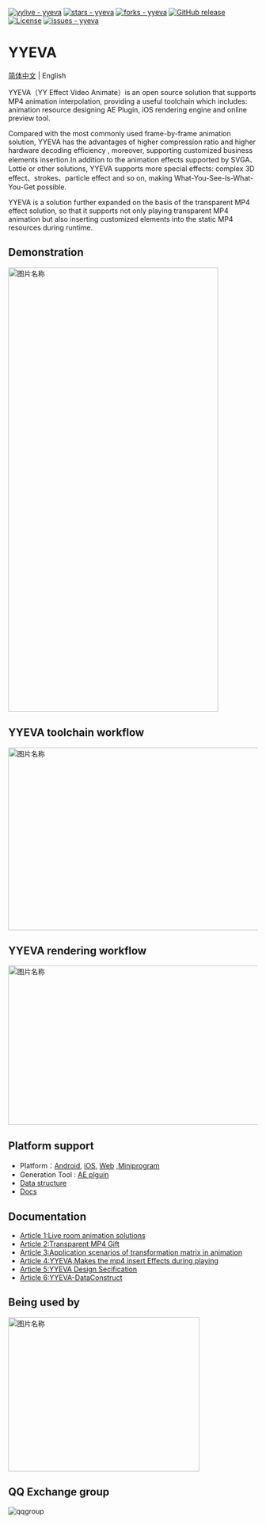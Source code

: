 [![yylive - yyeva](https://img.shields.io/static/v1?label=yylive&message=yyeva&color=blue&logo=github)](https://github.com/yylive/yyeva "Go to GitHub repo")
[![stars - yyeva](https://img.shields.io/github/stars/yylive/yyeva?style=social)](https://github.com/yylive/yyeva)
[![forks - yyeva](https://img.shields.io/github/forks/yylive/yyeva?style=social)](https://github.com/yylive/yyeva)
[![GitHub release](https://img.shields.io/github/release/yylive/yyeva?include_prereleases=&sort=semver&color=blue)](https://github.com/yylive/yyeva/releases/)
[![License](https://img.shields.io/badge/License-MIT-blue)](#license)
[![issues - yyeva](https://img.shields.io/github/issues/yylive/yyeva)](https://github.com/yylive/yyeva/issues)

# YYEVA  

[简体中文](./README.md) | English

YYEVA（YY Effect Video Animate）is an open source solution that supports MP4 animation interpolation, providing a useful toolchain which includes: animation   resource designing AE Plugin, iOS rendering engine and online preview tool.
 
Compared with the most commonly used frame-by-frame animation solution, YYEVA has the advantages of higher compression ratio and higher hardware decoding efficiency , moreover, supporting customized business elements insertion.In addition to the animation effects supported by SVGA、Lottie or other solutions, YYEVA supports more special effects: complex 3D effect、strokes、particle effect and so on, making What-You-See-Is-What-You-Get possible. 

YYEVA is a solution further expanded on the basis of the transparent MP4 effect solution, so that it supports not only playing transparent MP4 animation but also  inserting customized elements into the static MP4 resources during runtime.


## Demonstration

<img src="https://github.com/yylive/YYEVA/blob/main/img/teampk.gif" width = "424" height = "898" alt="图片名称" align=center />

## YYEVA toolchain workflow 

<img src="https://github.com/yylive/YYEVA/blob/main/img/ae_timeline.png" width = "754" height = "369" alt="图片名称" align=center />

## YYEVA rendering workflow 

<img src="https://github.com/yylive/YYEVA/blob/main/img/yyeva_timeline.png" width = "634" height = "322" alt="图片名称" align=center />

## Platform support

+ Platform：[Android](https://github.com/yylive/YYEVA-Android), [iOS](https://github.com/yylive/YYEVA-iOS), [Web](https://github.com/yylive/YYEVA-Web) ,[Miniprogram](https://www.npmjs.com/package/yyeva-wechat)
+ Generation Tool : [AE plguin](https://github.com/yylive/YYEVA/tree/main/AEP) 
+ [Data structure](https://github.com/yylive/YYEVA/blob/main/%E6%95%B0%E6%8D%AE%E7%BB%93%E6%9E%84.md)
+ [Docs](https://github.com/yylive/YYEVA)


## Documentation

* [Article 1:Live room animation solutions](./Live%20room%20animation%20solutions.md)
* [Article 2:Transparent MP4 Gift](./YY%20Transparent%20MP4%20Gift.md)
* [Article 3:Application scenarios of transformation matrix in animation](./Application%20scenarios%20of%20transformation%20matrix%20in%20animation.md)
* [Article 4:YYEVA,Makes the mp4 insert Effects during playing](./YYEVA,Makes_the_mp4_insert_Effects_during_playing.md)
* [Article 5:YYEVA Design Secification](./YYEVA%20%20Design%20Secification.md)
* [Article 6:YYEVA-DataConstruct](./YYEVA-DataConstruct.md) 

 

## Being used by

<img src="https://github.com/yylive/YYEVA/blob/main/img/jieru.png" width = "386" height = "311" alt="图片名称" align=center />

## QQ Exchange group

![qqgroup](https://github.com/yylive/YYEVA/blob/main/img/qqgroup.png)
